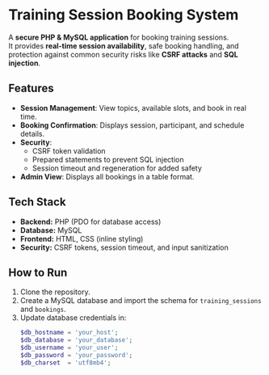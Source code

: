 # Training Session Booking System

A **secure PHP & MySQL application** for booking training sessions.  
It provides **real-time session availability**, safe booking handling, and protection against common security risks like **CSRF attacks** and **SQL injection**.

## Features
- **Session Management**: View topics, available slots, and book in real time.
- **Booking Confirmation**: Displays session, participant, and schedule details.
- **Security**:
  - CSRF token validation
  - Prepared statements to prevent SQL injection
  - Session timeout and regeneration for added safety
- **Admin View**: Displays all bookings in a table format.

## Tech Stack
- **Backend:** PHP (PDO for database access)
- **Database:** MySQL
- **Frontend:** HTML, CSS (inline styling)
- **Security:** CSRF tokens, session timeout, and input sanitization

## How to Run
1. Clone the repository.
2. Create a MySQL database and import the schema for `training_sessions` and `bookings`.
3. Update database credentials in:
   ```php
   $db_hostname = 'your_host';
   $db_database = 'your_database';
   $db_username = 'your_user';
   $db_password = 'your_password';
   $db_charset  = 'utf8mb4';
